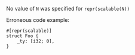 No value of `N` was specified for `repr(scalable(N))`

Erroneous code example:

```compile_fail,E0799
#[repr(scalable)]
struct Foo {
    _ty: [i32; 0],
}
```
